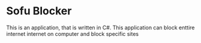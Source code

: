 # Sofu Blocker

This is an application, that is written in C#. This application can block enttire internet internet on computer and block specific sites 
